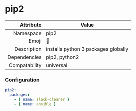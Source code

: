 # pip2

| Attribute     | Value                                     |
|--------------:|-------------------------------------------|
| Namespace     | pip2                                      |
| Emoji         | 🐍                                        |
| Description   | installs python 3 packages globally       |
| Dependencies  | pip2, python2                             |
| Compatability | universal                                 |

### Configuration
```yml
pip2:
  packages: 
    - { name: slack-cleaner }
    - { name: ansible }
```
